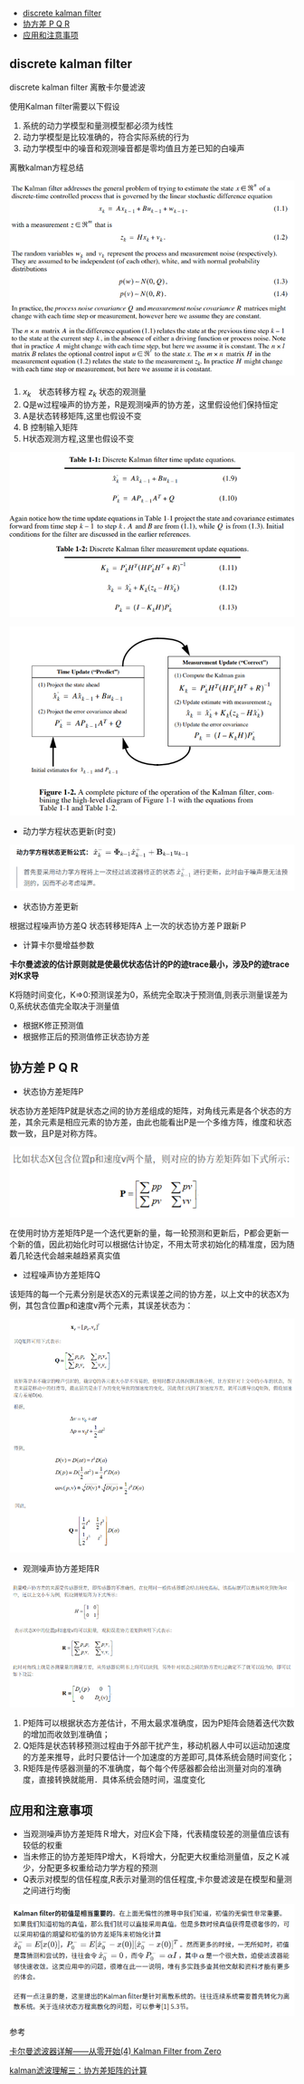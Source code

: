 - [discrete kalman filter](#discrete-kalman-filter)
- [协方差 P Q R](#协方差-p-q-r)
- [应用和注意事项](#应用和注意事项)


## discrete kalman filter

discrete kalman filter 离散卡尔曼滤波

使用Kalman filter需要以下假设

1. 系统的动力学模型和量测模型都必须为线性
2. 动力学模型是比较准确的，符合实际系统的行为
3. 动力学模型中的噪音和观测噪音都是零均值且方差已知的白噪声

离散kalman方程总结

![](./img/discrete_kalman_filter/img1.png)

1. $x_k$　状态转移方程 $z_k$ 状态的观测量
2. Q是w过程噪声的协方差，R是观测噪声的协方差，这里假设他们保持恒定
3. A是状态转移矩阵,这里也假设不变
4. B 控制输入矩阵
5. H状态观测方程,这里也假设不变

![](./img/discrete_kalman_filter/img2.png)

![](./img/discrete_kalman_filter/img3.png)

- 动力学方程状态更新(时变)

![](./img/discrete_kalman_filter/img4.png)

- 状态协方差更新

根据过程噪声协方差Q 状态转移矩阵A 上一次的状态协方差Ｐ跟新Ｐ

- 计算卡尔曼增益参数

**卡尔曼滤波的估计原则就是使最优状态估计的P的迹trace最小，涉及P的迹trace对K求导**

K将随时间变化，K=>0:预测误差为0，系统完全取决于预测值,则表示测量误差为0,系统状态值完全取决于测量值

- 根据K修正预测值
- 根据修正后的预测值修正状态协方差

## 协方差 P Q R

- 状态协方差矩阵P

状态协方差矩阵P就是状态之间的协方差组成的矩阵，对角线元素是各个状态的方差，其余元素是相应元素的协方差，由此也能看出P是一个多维方阵，维度和状态数一致，且P是对称方阵。

![](./img/discrete_kalman_filter/img5.png)

在使用时协方差矩阵P是一个迭代更新的量，每一轮预测和更新后，P都会更新一个新的值，因此初始化时可以根据估计协定，不用太苛求初始化的精准度，因为随着几轮迭代会越来越趋紧真实值

- 过程噪声协方差矩阵Q

该矩阵的每一个元素分别是状态X的元素误差之间的协方差，以上文中的状态X为例，其包含位置p和速度v两个元素，其误差状态为：

![](./img/discrete_kalman_filter/img6.png)

- 观测噪声协方差矩阵R

![](./img/discrete_kalman_filter/img7.png)

1. P矩阵可以根据状态方差估计，不用太最求准确度，因为P矩阵会随着迭代次数的增加而收敛到准确值；
2. Q矩阵是状态转移预测过程由于外部干扰产生，移动机器人中可以运动加速度的方差来推导，此时只要估计一个加速度的方差即可,具体系统会随时间变化；
3. R矩阵是传感器测量的不准确度，每个每个传感器都会给出测量对向的准确度，直接转换就能用．具体系统会随时间，温度变化

## 应用和注意事项

- 当观测噪声协方差矩阵Ｒ增大，对应K会下降，代表精度较差的测量值应该有较低的权重
- 当未修正的协方差矩阵P增大，Ｋ将增大，分配更大权重给测量值，反之Ｋ减少，分配更多权重给动力学方程的预测
- Q表示对模型的信任程度,R表示对量测的信任程度,卡尔曼滤波是在模型和量测之间进行均衡

![](./img/discrete_kalman_filter/img8.png)

参考

[卡尔曼滤波器详解——从零开始(4) Kalman Filter from Zero](https://zhuanlan.zhihu.com/p/340523145)

[kalman滤波理解三：协方差矩阵的计算](https://blog.csdn.net/u011362822/article/details/95905113)
